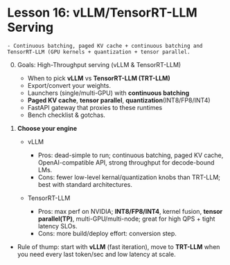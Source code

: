 # Lesson 16: vLLM/TensorRT-LLM Serving 
    - Continuous batching, paged KV cache + continuous batching and TensorRT-LLM (GPU kernels + quantization + tensor parallel.

0) Goals: High-Throughput serving (vLLM & TensorRT-LLM)
    
   - When to pick **vLLM** vs **TensorRT-LLM (TRT-LLM)**
   - Export/convert your weights.
   - Launchers (single/multi-GPU) with **continuous batching**
   - **Paged KV cache**, **tensor parallel**, **quantization**(INT8/FP8/INT4)
   - FastAPI gateway that proxies to these runtimes
   - Bench checklist & gotchas.

1) **Choose your engine**
   - vLLM
     - Pros: dead-simple to run; continuous batching, paged KV cache, OpenAI-compatible API, strong throughput for decode-bound LMs.
     - Cons: fewer low-level kernal/quantization knobs than TRT-LLM; best with standard architectures.
   
   - TensorRT-LLM
     - Pros: max perf on NVIDIA; **INT8/FP8/INT4**, kernel fusion, **tensor parallel(TP)**, multi-GPU/multi-node; great for high QPS + tight latency SLOs.
     - Cons: more build/deploy effort: conversion step.

- Rule of thump: start with **vLLM** (fast iteration), move to **TRT-LLM** when you need every last token/sec and low latency at scale.


